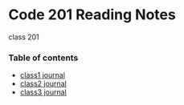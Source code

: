# Code 201 Reading Notes
class 201






























### Table of contents

- [class1 journal](journals201/class1.md)
- [class2 journal](journals201/class2.md)
- [class3 journal](journals201/class3.md)
